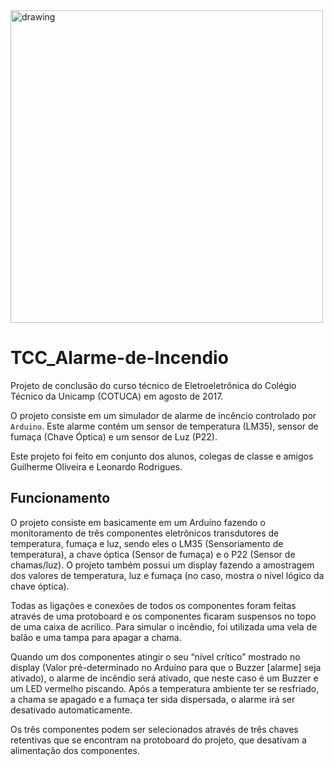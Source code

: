 <img src="[https://raw.githubusercontent.com/vinicius-solon-silva/Food-Finder/main/img/FoodFinder.png](https://raw.githubusercontent.com/vinicius-solon-silva/TCC_COTUCA_Alarme-de-Incendio/main/photos/IMG_20170923_103730088_HDR.jpg)" alt="drawing" width="500"/>

# TCC_Alarme-de-Incendio
Projeto de conclusão do curso técnico de Eletroeletrônica do Colégio Técnico da Unicamp (COTUCA) em agosto de 2017.

O projeto consiste em um simulador de alarme de incêncio controlado por `Arduino`. 
Este alarme contém um sensor de temperatura (LM35), sensor de fumaça (Chave Óptica) e um sensor de Luz (P22).

Este projeto foi feito em conjunto dos alunos, colegas de classe e amigos Guilherme Oliveira e Leonardo Rodrigues.

## Funcionamento

O projeto consiste em basicamente em um Arduíno fazendo o monitoramento de três componentes eletrônicos transdutores de temperatura, fumaça e luz, sendo eles o LM35 (Sensoriamento de temperatura), a chave óptica (Sensor de fumaça) e o P22 (Sensor de chamas/luz). O projeto também possui um display fazendo a amostragem dos valores de temperatura, luz e fumaça (no caso, mostra o nível lógico da chave óptica). 

Todas as ligações e conexões de todos os componentes foram feitas através de uma protoboard e os componentes ficaram suspensos no topo de uma caixa de acrílico. Para simular o incêndio, foi utilizada uma vela de balão e uma tampa para apagar a chama.

Quando um dos componentes atingir o seu “nível crítico” mostrado no display (Valor pré-determinado no Arduíno para que o Buzzer [alarme] seja ativado), o alarme de incêndio será ativado, que neste caso é um Buzzer e um LED vermelho piscando. Após a temperatura ambiente ter se resfriado, a chama se apagado e a fumaça ter sida dispersada, o alarme irá ser desativado automaticamente.

Os três componentes podem ser selecionados através de três chaves retentivas que se encontram na protoboard do projeto, que desativam a alimentação dos componentes.
